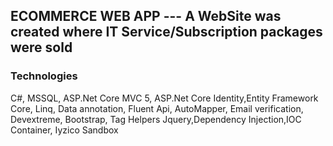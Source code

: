 ## ECOMMERCE WEB APP ---  A WebSite was created where IT Service/Subscription packages were sold

### Technologies
C#, MSSQL, ASP.Net Core MVC 5, ASP.Net Core
Identity,Entity Framework Core, Linq, Data annotation, Fluent Api,
AutoMapper, Email verification, Devextreme, Bootstrap, Tag Helpers
Jquery,Dependency Injection,IOC Container, Iyzico Sandbox


